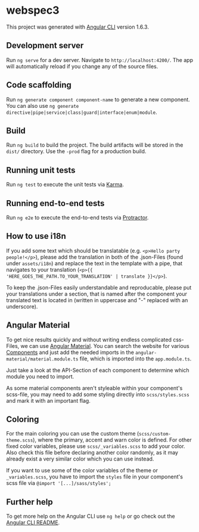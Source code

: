 # webspec3

This project was generated with [Angular CLI](https://github.com/angular/angular-cli) version 1.6.3.

## Development server

Run `ng serve` for a dev server. Navigate to `http://localhost:4200/`. The app will automatically reload if you change any of the source files.

## Code scaffolding

Run `ng generate component component-name` to generate a new component. You can also use `ng generate directive|pipe|service|class|guard|interface|enum|module`.

## Build

Run `ng build` to build the project. The build artifacts will be stored in the `dist/` directory. Use the `-prod` flag for a production build.

## Running unit tests

Run `ng test` to execute the unit tests via [Karma](https://karma-runner.github.io).

## Running end-to-end tests

Run `ng e2e` to execute the end-to-end tests via [Protractor](http://www.protractortest.org/).

## How to use i18n

If you add some text which should be translatable (e.g. `<p>Hello party people!</p>`), please add the translation in both of the .json-Files (found under `assets/i18n`) and replace the text in the template with a pipe, that navigates to your translation (`<p>{{ 'HERE_GOES_THE_PATH.TO_YOUR_TRANSLATION' | translate }}</p>`). 

To keep the .json-Files easily understandable and reproducable, please put your translations under a section, that is named after the component your translated text is located in (written in uppercase and "-" replaced with an underscore).

## Angular Material

To get nice results quickly and without writing endless complicated css-Files, we can use [Angular Material](https://material.angular.io/). You can search the website for various [Components](https://material.angular.io/components/categories) and just add the needed imports in the `angular-material/material.module.ts` file, which is imported into the `app.module.ts`.

Just take a look at the API-Section of each component to determine which module you need to import.

As some material components aren't styleable within your component's scss-file, you may need to add some styling directly into `scss/styles.scss` and mark it with an important flag. 

## Coloring

For the main coloring you can use the custom theme (`scss/custom-theme.scss`), where the primary, accent and warn color is defined. For other fixed color variables, please use `scss/_variables.scss` to add your color. Also check this file before declaring another color randomly, as it may already exist a very similar color which you can use instead.

If you want to use some of the color variables of the theme or `_variables.scss`, you have to import the `styles` file in your component's scss file via `@import '[...]/sass/styles';`

## Further help

To get more help on the Angular CLI use `ng help` or go check out the [Angular CLI README](https://github.com/angular/angular-cli/blob/master/README.md).
